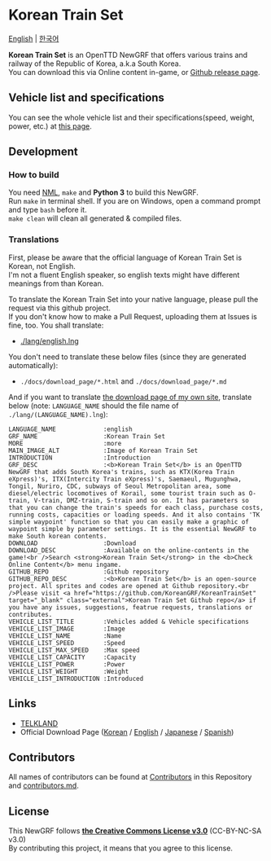 # Korean Train Set
[English](./README.md) | [한국어](./README.ko.md)

**Korean Train Set** is an OpenTTD NewGRF that offers various trains and railway of the Republic of Korea, a.k.a South Korea.   
You can download this via Online content in-game, or [Github release page](https://github.com/KoreanGRF/KoreanTrainSet/releases).

## Vehicle list and specifications
You can see the whole vehicle list and their specifications(speed, weight, power, etc.) at [this page](../docs/download_page/english.md).

## Development
### How to build
You need [NML](https://github.com/OpenTTD/nml), `make` and **Python 3** to build this NewGRF.  
Run `make` in terminal shell. If you are on Windows, open a command prompt and type `bash` before it.  
`make clean` will clean all generated & compiled files.

### Translations
First, please be aware that the official language of Korean Train Set is Korean, not English.  
I'm not a fluent English speaker, so english texts might have different meanings from than Korean.

To translate the Korean Train Set into your native language, please pull the request via this github project.  
If you don't know how to make a Pull Request, uploading them at Issues is fine, too.
You shall translate:
- [./lang/english.lng](../lang/english.lng)  

You don't need to translate these below files (since they are generated automatically):  
- `./docs/download_page/*.html` and `./docs/download_page/*.md`  

And if you want to translate [the download page of my own site](https://telk.kr/ottd/newgrf/ko_train_set?lang=en), translate below (note: `LANGUAGE_NAME` should the file name of `./lang/(LANGUAGE_NAME).lng`):  
```
LANGUAGE_NAME             :english
GRF_NAME                  :Korean Train Set
MORE                      :more
MAIN_IMAGE_ALT            :Image of Korean Train Set
INTRODUCTION              :Introduction
GRF_DESC                  :<b>Korean Train Set</b> is an OpenTTD NewGRF that adds South Korea's trains, such as KTX(Korea Train eXpress)'s, ITX(Intercity Train eXpress)'s, Saemaeul, Mugunghwa, Tongil, Nuriro, CDC, subways of Seoul Metropolitan area, some diesel/electric locomotives of Korail, some tourist train such as O-train, V-train, DMZ-train, S-train and so on. It has parameters so that you can change the train's speeds for each class, purchase costs, running costs, capacities or loading speeds. And it also contains 'TK simple waypoint' function so that you can easily make a graphic of waypoint simple by parameter settings. It is the essential NewGRF to make South korean contents.
DOWNLOAD                  :Download
DOWNLOAD_DESC             :Available on the online-contents in the game!<br />Search <strong>Korean Train Set</strong> in the <b>Check Online Content</b> menu ingame.
GITHUB_REPO               :Github repository
GITHUB_REPO_DESC          :<b>Korean Train Set</b> is an open-source project. All sprites and codes are opened at Github repository.<br />Please visit <a href="https://github.com/KoreanGRF/KoreanTrainSet" target="_blank" class="external">Korean Train Set Github repo</a> if you have any issues, suggestions, featrue requests, translations or contributes.
VEHICLE_LIST_TITLE        :Vehicles added & Vehicle specifications
VEHICLE_LIST_IMAGE        :Image
VEHICLE_LIST_NAME         :Name
VEHICLE_LIST_SPEED        :Speed
VEHICLE_LIST_MAX_SPEED    :Max speed
VEHICLE_LIST_CAPACITY     :Capacity
VEHICLE_LIST_POWER        :Power
VEHICLE_LIST_WEIGHT       :Weight
VEHICLE_LIST_INTRODUCTION :Introduced
```

## Links
- [TELKLAND](http://telk.kr)
- Official Download Page ([Korean](https://telk.kr/ottd/newgrf/ko_train_set/?lang=kr) / [English](https://telk.kr/ottd/newgrf/ko_train_set/?lang=en) / [Japanese](https://telk.kr/ottd/newgrf/ko_train_set/?lang=jp) / [Spanish](https://telk.kr/ottd/newgrf/ko_train_set/?lang=es))

## Contributors
All names of contributors can be found at [Contributors](https://github.com/KoreanGRF/KoreanTrainSet/graphs/contributors) in this Repository and [contributors.md](../docs/contributors.md).

## License
This NewGRF follows **[the Creative Commons License v3.0](https://creativecommons.org/licenses/by-nc-sa/3.0/)** (CC-BY-NC-SA v3.0)  
By contributing this project, it means that you agree to this license.